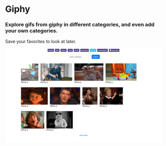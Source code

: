 # Giphy

### Explore gifs from giphy in different categories, and even add your own categories.

Save your favorites to look at later.

![Game Screenshot](assets/images/giphy-screenshot.png)